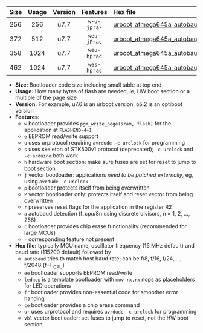 |Size|Usage|Version|Features|Hex file|
|:-:|:-:|:-:|:-:|:--|
|256|256|u7.7|`w-u-jpra-`|[urboot_atmega645a_autobaud_lednop_ur_vbl.hex](https://raw.githubusercontent.com/stefanrueger/urboot.hex/main/mcus/atmega645a/autobaud/urboot_atmega645a_autobaud_lednop_ur_vbl.hex)|
|372|512|u7.7|`weu-jPrac`|[urboot_atmega645a_autobaud_ee_lednop_fr_ce_ur_vbl.hex](https://raw.githubusercontent.com/stefanrueger/urboot.hex/main/mcus/atmega645a/autobaud/urboot_atmega645a_autobaud_ee_lednop_fr_ce_ur_vbl.hex)|
|358|1024|u7.7|`weu-hprac`|[urboot_atmega645a_autobaud_ee_lednop_fr_ce_ur.hex](https://raw.githubusercontent.com/stefanrueger/urboot.hex/main/mcus/atmega645a/autobaud/urboot_atmega645a_autobaud_ee_lednop_fr_ce_ur.hex)|
|462|1024|u7.7|`wes-hprac`|[urboot_atmega645a_autobaud_ee_lednop_fr_ce.hex](https://raw.githubusercontent.com/stefanrueger/urboot.hex/main/mcus/atmega645a/autobaud/urboot_atmega645a_autobaud_ee_lednop_fr_ce.hex)|

- **Size:** Bootloader code size including small table at top end
- **Usage:** How many bytes of flash are needed, ie, HW boot section or a multiple of the page size
- **Version:** For example, u7.6 is an urboot version, o5.2 is an optiboot version
- **Features:**
  + `w` bootloader provides `pgm_write_page(sram, flash)` for the application at `FLASHEND-4+1`
  + `e` EEPROM read/write support
  + `u` uses urprotocol requiring `avrdude -c urclock` for programming
  + `s` uses skeleton of STK500v1 protocol (deprecated); `-c urclock` and `-c arduino` both work
  + `h` hardware boot section: make sure fuses are set for reset to jump to boot section
  + `j` vector bootloader: applications *need to be patched externally*, eg, using `avrdude -c urclock`
  + `p` bootloader protects itself from being overwritten
  + `P` vector bootloader only: protects itself and reset vector from being overwritten
  + `r` preserves reset flags for the application in the register R2
  + `a` autobaud detection (f_cpu/8n using discrete divisors, n = 1, 2, ..., 256)
  + `c` bootloader provides chip erase functionality (recommended for large MCUs)
  + `-` corresponding feature not present
- **Hex file:** typically MCU name, oscillator frequency (16 MHz default) and baud rate (115200 default) followed by
  + `autobaud` tries to match host baud rate; can be f/8, f/16, f/24, ..., f/2048 (f=F<sub>CPU</sub>)
  + `ee` bootloader supports EEPROM read/write
  + `lednop` is a template bootloader with `mov rx,rx` nops as placeholders for LED operations
  + `fr` bootloader provides non-essential code for smoother error handing
  + `ce` bootloader provides a chip erase command
  + `ur` uses urprotocol and requires `avrdude -c urclock` for programming
  + `vbl` vector bootloader: set fuses to jump to reset, not the HW boot section
